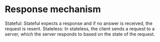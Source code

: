# Response mechanism

Stateful: Stateful expects a response and if no answer is received, the request is resent.
Stateless: In stateless, the client sends a request to a server, which the server responds to based on the state of the request.
